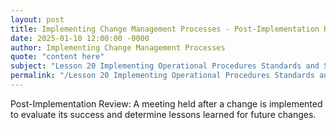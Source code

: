 ```yaml
---
layout: post
title: Implementing Change Management Processes - Post-Implementation Review
date: 2025-01-10 12:00:00 -0000
author: Implementing Change Management Processes
quote: "content here"
subject: "Lesson 20 Implementing Operational Procedures Standards and Specifications"
permalink: "/Lesson 20 Implementing Operational Procedures Standards and Specifications/Implementing Change Management Processes/Implementing Change Management Processes - Post-Implementation Review"
---
```


Post-Implementation Review: A meeting held after a change is implemented to evaluate its success and determine lessons learned for future changes.
